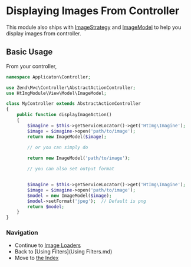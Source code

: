 Displaying Images From Controller
=================================

This module also ships with [ImageStrategy](https://github.com/hrevert/HtImgModule/blob/master/src/HtImgModule/View/Strategy/ImageStrategy.php) and [ImageModel](https://github.com/hrevert/HtImgModule/blob/master/src/HtImgModule/View/Model/ImageModel.php) to help you display images from controller.

## Basic Usage

From your controller,
```php
namespace Applicaton\Controller;

use Zend\Mvc\Controller\AbstractActionController;
use HtImgModule\View\Model\ImageModel;

class MyController extends AbstractActionController
{
    public function displayImageAction()
    {
        $imagine = $this->getServiceLocator()->get('HtImg\Imagine');
        $image = $imagine->open('path/to/image');
        return new ImageModel($image);
        
        // or you can simply do

        return new ImageModel('path/to/image');

        // you can also set output format


        $imagine = $this->getServiceLocator()->get('HtImg\Imagine');
        $image = $imagine->open('path/to/image');
        $model = new ImageModel($image);
        $model->setFormat('jpeg');  // Default is png
        return $model;
    }
}
```

### Navigation

* Continue to [Image Loaders](image-loaders.md)
* Back to [Using Filters](Using Filters.md)
* Move to [the Index](README.md)
